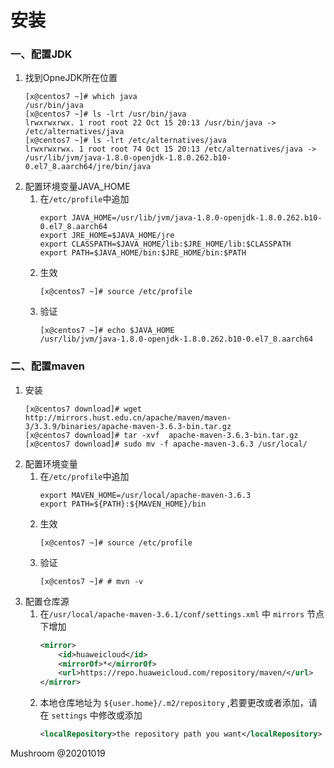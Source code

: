 # 安装
### 一、配置JDK
1.  找到OpneJDK所在位置  
    ```shell
    [x@centos7 ~]# which java
    /usr/bin/java
    [x@centos7 ~]# ls -lrt /usr/bin/java
    lrwxrwxrwx. 1 root root 22 Oct 15 20:13 /usr/bin/java -> /etc/alternatives/java
    [x@centos7 ~]# ls -lrt /etc/alternatives/java
    lrwxrwxrwx. 1 root root 74 Oct 15 20:13 /etc/alternatives/java -> /usr/lib/jvm/java-1.8.0-openjdk-1.8.0.262.b10-0.el7_8.aarch64/jre/bin/java
    ```
2. 配置环境变量JAVA_HOME
    1.  在`/etc/profile`中追加  
        ```shell
        export JAVA_HOME=/usr/lib/jvm/java-1.8.0-openjdk-1.8.0.262.b10-0.el7_8.aarch64
        export JRE_HOME=$JAVA_HOME/jre
        export CLASSPATH=$JAVA_HOME/lib:$JRE_HOME/lib:$CLASSPATH
        export PATH=$JAVA_HOME/bin:$JRE_HOME/bin:$PATH
        ```
    2.  生效
        ```shell
        [x@centos7 ~]# source /etc/profile
        ```
    3.  验证
        ```shell
        [x@centos7 ~]# echo $JAVA_HOME
        /usr/lib/jvm/java-1.8.0-openjdk-1.8.0.262.b10-0.el7_8.aarch64
        ```
### 二、配置maven
1.  安装
    ```shell
    [x@centos7 download]# wget http://mirrors.hust.edu.cn/apache/maven/maven-3/3.3.9/binaries/apache-maven-3.6.3-bin.tar.gz
    [x@centos7 download]# tar -xvf  apache-maven-3.6.3-bin.tar.gz
    [x@centos7 download]# sudo mv -f apache-maven-3.6.3 /usr/local/
    ```
2.  配置环境变量
    1.  在`/etc/profile`中追加  
        ```shell
        export MAVEN_HOME=/usr/local/apache-maven-3.6.3
        export PATH=${PATH}:${MAVEN_HOME}/bin
        ```
    2.  生效
        ```shell
        [x@centos7 ~]# source /etc/profile
        ```
    3.  验证
        ```shell
        [x@centos7 ~]# # mvn -v
        ```
3.  配置仓库源
    1.  在`/usr/local/apache-maven-3.6.1/conf/settings.xml` 中 `mirrors` 节点下增加
        ```xml
        <mirror>
            <id>huaweicloud</id>
            <mirrorOf>*</mirrorOf>
            <url>https://repo.huaweicloud.com/repository/maven/</url>
        </mirror>
        ```
    2.  本地仓库地址为 `${user.home}/.m2/repository` ,若要更改或者添加，请在 `settings` 中修改或添加 
        ```xml
        <localRepository>the repository path you want</localRepository>
        ```

Mushroom @20201019